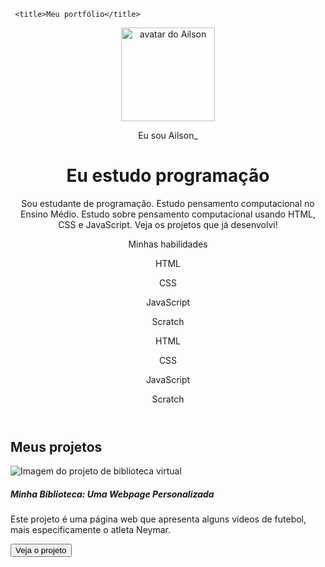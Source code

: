      <title>Meu portfólio</title> 
 <body>
     <header class="container text-center">
         <img src="blob:https://web.whatsapp.com/63f27d54-82b9-431c-b3a4-7a6a51ed9d36" alt="avatar do Ailson" class="rounded-circle" width="150" height="150"
             srcset="">
         <p>Eu sou Ailson_</p>
         <h1>Eu estudo programação</h1>
         <p>Sou estudante de programação. Estudo pensamento computacional no Ensino
             Médio. Estudo sobre pensamento computacional usando HTML, CSS e JavaScript. Veja os projetos
             que já desenvolvi!</p>
         <p>Minhas habilidades</p>
         <div>
             <p class="badge bg-secondary">HTML</p>
             <p class="badge bg-secondary">CSS</p>
             <p class="badge bg-secondary">JavaScript</p>
             <p class="badge bg-secondary">Scratch</p>
             <p>HTML</p>
             <p>CSS</p>
             <p>JavaScript</p>
             <p>Scratch</p>
         </div>
     </header>
    <main class="container mt-5">
        <h2>Meus projetos</h2>
        <div class="row">
            <!-- Projeto 1 -->
            <div class="col-md-4">
                <div class="card">
                    <img src="blob:https://web.whatsapp.com/79439db9-82ef-4fc0-b689-fdf7f20746a0" class="card-img-top" alt="Imagem do projeto de biblioteca virtual">
                    <div class="card-body">
                        <h5 class="card-title">Minha Biblioteca: Uma Webpage Personalizada</h5>
                        <p class="card-text">Este projeto é uma página web que apresenta alguns vídeos de futebol, mais especificamente o atleta Neymar.
                        </p>
                        <button type="button" class="btn btn-link" data-bs-toggle="modal" data-bs-target="#modal1">Veja
                            o projeto</button>
                    </div>
                </div>
            </div>